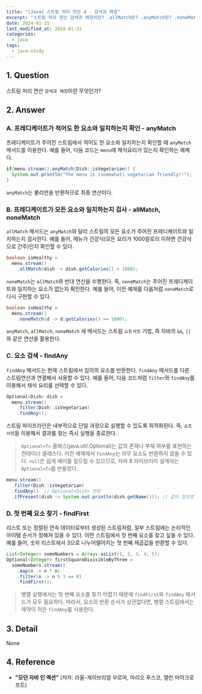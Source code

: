 ```yaml
---
title: "[Java] 스트림 처리 연산 4 - 검색과 매칭"
excerpt: "스트림 처리 연산 검색과 매칭이란? .allMatch란? .anyMatch란? .noneMatch란? .findFirst란? .findAny란?"
date: 2024-01-31
last_modified_at: 2024-01-31
categories:
  - java
tags:
  - java-study
---
```


## 1. Question

스트림 처리 연산 `검색과 매칭`이란 무엇인가?

## 2. Answer

### A. 프레디케이트가 적어도 한 요소와 일치하는지 확인 - anyMatch

프레디케이트가 주어진 스트림에서 적어도 한 요소와 일치하는지 확인할 때 `anyMatch` 메서드를 이용한다. 예를 들어, 다음 코드는 `menu`에 채식요리가 있는지 확인하는 예제다.

```java
if(menu.stream().anyMatch(Dish::isVegetarian)) {
  System.out.println("The menu is (somewhat) vegetarian friendly!!");
}
```

`anyMatch`는 불리언을 반환하므로 최종 연산이다.

### B. 프레디케이트가 모든 요소와 일치하는지 검사 - allMatch, noneMatch

`allMatch` 메서드는 `anyMatch`와 달리 스트림의 모든 요소가 주어진 프레디케이트와 일치하는지 검사한다. 예를 들어, 메뉴가 건강식(모든 요리가 1000칼로리 이하면 건강식으로 간주)인지 확인할 수 있다.

```java
boolean isHealthy = 
  menu.stream()
    .allMatch(dish -> dish.getCalories() < 1000);
```

`noneMatch`는 `allMatch`와 반대 연산을 수행한다. 즉, `noneMatch`는 주어진 프레디케이트와 일치하는 요소가 없는지 확인한다. 예를 들어, 이전 예제를 다음처럼 `noneMatch`로 다시 구현할 수 있다.

```java
boolean isHealthy =
  menu.stream()
    .noneMatch(d -> d.getCalories() >= 1000);
```

`anyMatch`, `allMatch`, `noneMatch` 세 메서드는 스트림 `쇼트서킷` 기법, 즉 자바의 `&&`, `||`와 같은 연산을 활용한다.

### C. 요소 검색 - findAny

`findAny` 메서드는 현재 스트림에서 임의의 요소를 반환한다. `findAny` 메서드를 다른 스트림연산과 연결해서 사용할 수 있다. 예를 들어, 다음 코드처럼 `filter`와 `findAny`를 이용해서 채식 요리를 선택할 수 있다.

```java
Optional<Dish> dish = 
  menu.stream()
    .filter(Dish::isVegetarian)
    .findAny();
```

스트림 파이프라인은 내부적으로 단일 과정으로 실행할 수 있도록 최적화된다. 즉, `쇼트서킷`을 이용해서 결과를 찾는 즉시 실행을 종료한다.

> `Optional<T>` 클래스(java.util.Optional)는 값의 존재나 부재 여부를 표현하는 컨테이너 클래스다. 이전 예제에서 `findAny`는 아무 요소도 반환하지 않을 수 있다. `null`은 쉽게 에러를 일으킬 수 있으므로, 자바 8 라이브러리 설계자는 `Optional<T>`를 만들었다.

```java
menu.stream()
  .filter(Dish::isVegetarian)
  .findAny()  // Optional<Dish> 반환
  .ifPresent(dish -> System.out.println(dish.getName())); // 값이 있으면 출력되고, 값이 없으면 아무 일도 일어나지 않는다.   
```

### D. 첫 번째 요소 찾기 - findFirst

리스트 또는 정렬된 연속 데이터로부터 생성된 스트림처럼, 일부 스트림에는 논리적인 아이템 순서가 정해져 있을 수 있다. 이런 스트림에서 첫 번째 요소를 찾고 싶을 수 있다. 예를 들어, 숫자 리스트에서 3으로 나누어떨어지는 첫 번째 제곱값을 반환할 수 있다.

```java
List<Integer> someNumbers = Arrays.asList(1, 2, 3, 4, 5);
Optional<Integer> firstSquareDivisibleByThree = 
  someNumbers.stream()
    .map(n -> n * n)
    .filter(n -> n % 3 == 0)
    .findFirst();
```

> 병렬 실행에서는 첫 번째 요소를 찾기 어렵기 때문에 `findFirst`와 `findAny` 메서드가 모두 필요하다. 따라서, 요소의 반환 순서가 상관없다면, 병렬 스트림에서는 제약이 적은 `findAny`를 사용한다.

## 3. Detail

None

## 4. Reference

* **"모던 자바 인 액션"** (저자: 라울-게이브리얼 우르마, 마리오 푸스코, 앨런 마이크로프트)